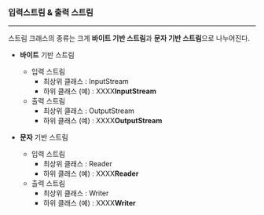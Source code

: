 ### 입력스트림 & 출력 스트림

---

스트림 크래스의 종류는 크게 **바이트 기반 스트림**과 **문자 기반 스트림**으로 나누어진다.

- **바이트** 기반 스트림
  - 입력 스트림
    - 최상위 클래스 : InputStream
    - 하위 클래스 (예) : XXXX**InputStream**
  - 출력 스트림
    - 최상위 클래스 : OutputStream
    - 하위 클래스 (예) : XXXX**OutputStream**

- **문자** 기반 스트림
  - 입력 스트림
    - 최상위 클래스 : Reader
    - 하위 클래스 (예) : XXXX**Reader**
  - 출력 스트림
    - 최상위 클래스 : Writer
    - 하위 클래스 (예) : XXXX**Writer**